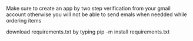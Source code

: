 Make sure to create an app by two step verification from your gmail account otherwise you will not be able to send emals when needded while ordering items

download requirements.txt by typing pip -m install requirements.txt
